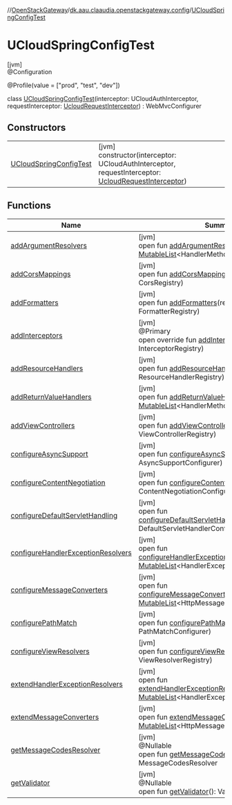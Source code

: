 //[OpenStackGateway](../../../index.md)/[dk.aau.claaudia.openstackgateway.config](../index.md)/[UCloudSpringConfigTest](index.md)

# UCloudSpringConfigTest

[jvm]\
@Configuration

@Profile(value = [&quot;prod&quot;, &quot;test&quot;, &quot;dev&quot;])

class [UCloudSpringConfigTest](index.md)(interceptor: UCloudAuthInterceptor, requestInterceptor: [UcloudRequestInterceptor](../../dk.aau.claaudia.openstackgateway.interceptors/-ucloud-request-interceptor/index.md)) : WebMvcConfigurer

## Constructors

| | |
|---|---|
| [UCloudSpringConfigTest](-u-cloud-spring-config-test.md) | [jvm]<br>constructor(interceptor: UCloudAuthInterceptor, requestInterceptor: [UcloudRequestInterceptor](../../dk.aau.claaudia.openstackgateway.interceptors/-ucloud-request-interceptor/index.md)) |

## Functions

| Name | Summary |
|---|---|
| [addArgumentResolvers](index.md#-930255598%2FFunctions%2F-1216412040) | [jvm]<br>open fun [addArgumentResolvers](index.md#-930255598%2FFunctions%2F-1216412040)(resolvers: [MutableList](https://kotlinlang.org/api/latest/jvm/stdlib/kotlin.collections/-mutable-list/index.html)&lt;HandlerMethodArgumentResolver&gt;) |
| [addCorsMappings](index.md#1262488866%2FFunctions%2F-1216412040) | [jvm]<br>open fun [addCorsMappings](index.md#1262488866%2FFunctions%2F-1216412040)(registry: CorsRegistry) |
| [addFormatters](index.md#1367850811%2FFunctions%2F-1216412040) | [jvm]<br>open fun [addFormatters](index.md#1367850811%2FFunctions%2F-1216412040)(registry: FormatterRegistry) |
| [addInterceptors](add-interceptors.md) | [jvm]<br>@Primary<br>open override fun [addInterceptors](add-interceptors.md)(registry: InterceptorRegistry) |
| [addResourceHandlers](index.md#1313948706%2FFunctions%2F-1216412040) | [jvm]<br>open fun [addResourceHandlers](index.md#1313948706%2FFunctions%2F-1216412040)(registry: ResourceHandlerRegistry) |
| [addReturnValueHandlers](index.md#637394910%2FFunctions%2F-1216412040) | [jvm]<br>open fun [addReturnValueHandlers](index.md#637394910%2FFunctions%2F-1216412040)(handlers: [MutableList](https://kotlinlang.org/api/latest/jvm/stdlib/kotlin.collections/-mutable-list/index.html)&lt;HandlerMethodReturnValueHandler&gt;) |
| [addViewControllers](index.md#-1862175630%2FFunctions%2F-1216412040) | [jvm]<br>open fun [addViewControllers](index.md#-1862175630%2FFunctions%2F-1216412040)(registry: ViewControllerRegistry) |
| [configureAsyncSupport](index.md#279135143%2FFunctions%2F-1216412040) | [jvm]<br>open fun [configureAsyncSupport](index.md#279135143%2FFunctions%2F-1216412040)(configurer: AsyncSupportConfigurer) |
| [configureContentNegotiation](index.md#927185469%2FFunctions%2F-1216412040) | [jvm]<br>open fun [configureContentNegotiation](index.md#927185469%2FFunctions%2F-1216412040)(configurer: ContentNegotiationConfigurer) |
| [configureDefaultServletHandling](index.md#-216514656%2FFunctions%2F-1216412040) | [jvm]<br>open fun [configureDefaultServletHandling](index.md#-216514656%2FFunctions%2F-1216412040)(configurer: DefaultServletHandlerConfigurer) |
| [configureHandlerExceptionResolvers](index.md#811571505%2FFunctions%2F-1216412040) | [jvm]<br>open fun [configureHandlerExceptionResolvers](index.md#811571505%2FFunctions%2F-1216412040)(resolvers: [MutableList](https://kotlinlang.org/api/latest/jvm/stdlib/kotlin.collections/-mutable-list/index.html)&lt;HandlerExceptionResolver&gt;) |
| [configureMessageConverters](index.md#1671519050%2FFunctions%2F-1216412040) | [jvm]<br>open fun [configureMessageConverters](index.md#1671519050%2FFunctions%2F-1216412040)(converters: [MutableList](https://kotlinlang.org/api/latest/jvm/stdlib/kotlin.collections/-mutable-list/index.html)&lt;HttpMessageConverter&lt;*&gt;&gt;) |
| [configurePathMatch](index.md#808521551%2FFunctions%2F-1216412040) | [jvm]<br>open fun [configurePathMatch](index.md#808521551%2FFunctions%2F-1216412040)(configurer: PathMatchConfigurer) |
| [configureViewResolvers](index.md#-2110810761%2FFunctions%2F-1216412040) | [jvm]<br>open fun [configureViewResolvers](index.md#-2110810761%2FFunctions%2F-1216412040)(registry: ViewResolverRegistry) |
| [extendHandlerExceptionResolvers](index.md#-29595133%2FFunctions%2F-1216412040) | [jvm]<br>open fun [extendHandlerExceptionResolvers](index.md#-29595133%2FFunctions%2F-1216412040)(resolvers: [MutableList](https://kotlinlang.org/api/latest/jvm/stdlib/kotlin.collections/-mutable-list/index.html)&lt;HandlerExceptionResolver&gt;) |
| [extendMessageConverters](index.md#-933776996%2FFunctions%2F-1216412040) | [jvm]<br>open fun [extendMessageConverters](index.md#-933776996%2FFunctions%2F-1216412040)(converters: [MutableList](https://kotlinlang.org/api/latest/jvm/stdlib/kotlin.collections/-mutable-list/index.html)&lt;HttpMessageConverter&lt;*&gt;&gt;) |
| [getMessageCodesResolver](index.md#-1737501503%2FFunctions%2F-1216412040) | [jvm]<br>@Nullable<br>open fun [getMessageCodesResolver](index.md#-1737501503%2FFunctions%2F-1216412040)(): MessageCodesResolver |
| [getValidator](index.md#1116410210%2FFunctions%2F-1216412040) | [jvm]<br>@Nullable<br>open fun [getValidator](index.md#1116410210%2FFunctions%2F-1216412040)(): Validator |
